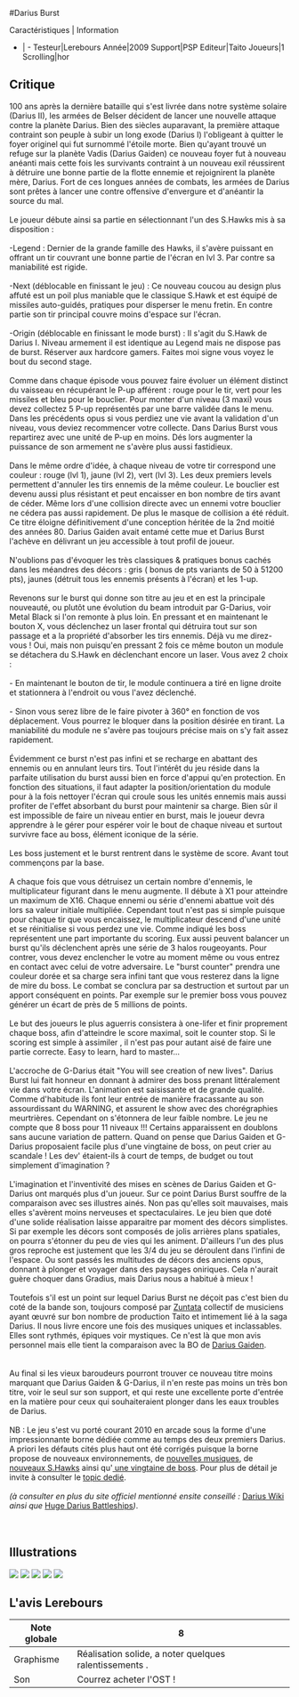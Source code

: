 #Darius Burst

Caractéristiques | Information
- | -
Testeur|Lerebours
Année|2009
Support|PSP
Editeur|Taito
Joueurs|1
Scrolling|hor

## Critique
100 ans après la dernière bataille qui s'est livrée dans notre système solaire (Darius II), les armées de Belser décident de lancer une nouvelle attaque contre la planète Darius. Bien des siècles auparavant, la première attaque contraint son peuple à subir un long exode (Darius I) l'obligeant à quitter le foyer originel qui fut surnommé l'étoile morte. Bien qu'ayant trouvé un refuge sur la planète Vadis (Darius Gaiden) ce nouveau foyer fut à nouveau anéanti mais cette fois les survivants contraint à un nouveau exil réussirent à détruire une bonne partie de la flotte ennemie et rejoignirent la planète mère, Darius. Fort de ces longues années de combats, les armées de Darius sont prêtes à lancer une contre offensive d'envergure et d'anéantir la source du mal.<br/><br/>Le joueur débute ainsi sa partie en sélectionnant l'un des S.Hawks mis à sa disposition :<br/><br/>-Legend : Dernier de la grande famille des Hawks, il s'avère puissant en offrant un tir couvrant une bonne partie de l'écran en lvl 3. Par contre sa maniabilité est rigide.<br/><br/>-Next (déblocable en finissant le jeu) : Ce nouveau coucou au design plus affuté est un poil plus maniable que le classique S.Hawk et est équipé de missiles auto-guidés, pratiques pour disperser le menu fretin. En contre partie son tir principal couvre moins d'espace sur l'écran.<br/><br/>-Origin (déblocable en finissant le mode burst) : Il s'agit du S.Hawk de Darius I. Niveau armement il est identique au Legend mais ne dispose pas de burst. Réserver aux hardcore gamers. Faites moi signe vous voyez le bout du second stage.<br/><br/>Comme dans chaque épisode vous pouvez faire évoluer un élément distinct du vaisseau en récupérant le P-up afférent : rouge pour le tir, vert pour les missiles et bleu pour le bouclier. Pour monter d'un niveau (3 maxi) vous devez collectez 5 P-up représentés par une barre validée dans le menu. Dans les précédents opus si vous perdiez une vie avant la validation d'un niveau, vous deviez recommencer votre collecte. Dans Darius Burst vous repartirez avec une unité de P-up en moins. Dés lors augmenter la puissance de son armement ne s'avère plus aussi fastidieux.<br/><br/>Dans le même ordre d'idée, à chaque niveau de votre tir correspond une couleur : rouge (lvl 1), jaune (lvl 2), vert (lvl 3). Les deux premiers levels permettent d'annuler les tirs ennemis de la même couleur. Le bouclier est devenu aussi plus résistant et peut encaisser en bon nombre de tirs avant de céder. Même lors d'une collision directe avec un ennemi votre bouclier ne cédera pas aussi rapidement. De plus le masque de collision a été réduit. Ce titre éloigne définitivement d'une conception héritée de la 2nd moitié des années 80. Darius Gaiden avait entamé cette mue et Darius Burst l'achève en délivrant un jeu accessible à tout profil de joueur.<br/><br/>N'oublions pas d'évoquer les très classiques & pratiques bonus cachés dans les méandres des décors : gris ( bonus de pts variants de 50 à 51200 pts), jaunes (détruit tous les ennemis présents à l'écran) et les 1-up.<br/><br/>Revenons sur le burst qui donne son titre au jeu et en est la principale nouveauté, ou plutôt une évolution du beam introduit par G-Darius, voir Metal Black si l'on remonte à plus loin. En pressant et en maintenant le bouton X, vous déclenchez un laser frontal qui détruira tout sur son passage et a la propriété d'absorber les tirs ennemis. Déjà vu me direz-vous ! Oui, mais non puisqu'en pressant 2 fois ce même bouton un module se détachera du S.Hawk en déclenchant encore un laser. Vous avez 2 choix :<br/><br/>- En maintenant le bouton de tir, le module continuera a tiré en ligne droite et stationnera à l'endroit ou vous l'avez déclenché.<br/><br/>- Sinon vous serez libre de le faire pivoter à 360° en fonction de vos déplacement. Vous pourrez le bloquer dans la position désirée en tirant. La maniabilité du module ne s'avère pas toujours précise mais on s'y fait assez rapidement.<br/><br/>Évidemment ce burst n'est pas infini et se recharge en abattant des ennemis ou en annulant leurs tirs. Tout l'intérêt du jeu réside dans la parfaite utilisation du burst aussi bien en force d'appui qu'en protection. En fonction des situations, il faut adapter la position/orientation du module pour à la fois nettoyer l'écran qui croule sous les unités ennemis mais aussi profiter de l'effet absorbant du burst pour maintenir sa charge. Bien sûr il est impossible de faire un niveau entier en burst, mais le joueur devra apprendre à le gérer pour espérer voir le bout de chaque niveau et surtout survivre face au boss, élément iconique de la série.<br/><br/>Les boss justement et le burst rentrent dans le système de score. Avant tout commençons par la base.<br/><br/>A chaque fois que vous détruisez un certain nombre d'ennemis, le multiplicateur figurant dans le menu augmente. Il débute à X1 pour atteindre un maximum de X16. Chaque ennemi ou série d'ennemi abattue voit dés lors sa valeur initiale multipliée. Cependant tout n'est pas si simple puisque pour chaque tir que vous encaissez, le multiplicateur descend d'une unité et se réinitialise si vous perdez une vie. Comme indiqué les boss représentent une part importante du scoring. Eux aussi peuvent balancer un burst qu'ils déclenchent après une série de 3 halos rougeoyants. Pour contrer, vous devez enclencher le votre au moment même ou vous entrez en contact avec celui de votre adversaire. Le "burst counter" prendra une couleur dorée et sa charge sera infini tant que vous resterez dans la ligne de mire du boss. Le combat se conclura par sa destruction et surtout par un apport conséquent en points. Par exemple sur le premier boss vous pouvez générer un écart de près de 5 millions de points.<br/><br/>Le but des joueurs le plus aguerris consistera à one-lifer et finir proprement chaque boss, afin d'atteindre le score maximal, soit le counter stop. Si le scoring est simple à assimiler , il n'est pas pour autant aisé de faire une partie correcte. Easy to learn, hard to master...<br/><br/>L'accroche de G-Darius était "You will see creation of new lives". Darius Burst lui fait honneur en donnant à admirer des boss prenant littéralement vie dans votre écran. L'animation est saisissante et de grande qualité. Comme d'habitude ils font leur entrée de manière fracassante au son assourdissant du WARNING, et assurent le show avec des chorégraphies meurtrières. Cependant on s'étonnera de leur faible nombre. Le jeu ne compte que 8 boss pour 11 niveaux !!! Certains apparaissent en doublons sans aucune variation de pattern. Quand on pense que Darius Gaiden et G-Darius proposaient facile plus d'une vingtaine de boss, on peut crier au scandale ! Les dev' étaient-ils à court de temps, de budget ou tout simplement d'imagination ?<br/><br/>L'imagination et l'inventivité des mises en scènes de Darius Gaiden et G-Darius ont marqués plus d'un joueur. Sur ce point Darius Burst souffre de la comparaison avec ses illustres ainés. Non pas qu'elles soit mauvaises, mais elles s'avèrent moins nerveuses et spectaculaires. Le jeu bien que doté d'une solide réalisation laisse apparaitre par moment des décors simplistes. Si par exemple les décors sont composés de jolis arrières plans spatiales, on pourra s'étonner du peu de vies qui les animent. D'ailleurs l'un des plus gros reproche est justement que les 3/4 du jeu se déroulent dans l'infini de l'espace. Ou sont passés les multitudes de décors des anciens opus, donnant à plonger et voyager dans des paysages oniriques. Cela n'aurait guère choquer dans Gradius, mais Darius nous a habitué à mieux !<br/><br/>Toutefois s'il est un point sur lequel Darius Burst ne déçoit pas c'est bien du coté de la bande son, toujours composé par <a href="http://zuntata.jp/pickup/db_sound.html#ost">Zuntata</a> collectif de musiciens ayant œuvré sur bon nombre de production Taito et intimement lié à la saga Darius. Il nous livre encore une fois des musiques uniques et inclassables. Elles sont rythmés, épiques voir mystiques. Ce n'est là que mon avis personnel mais elle tient la comparaison avec la BO de <a href="index.php?page=fiche&id=154">Darius Gaiden</a>.<br/><br/><br/>Au final si les vieux baroudeurs pourront trouver ce nouveau titre moins marquant que Darius Gaiden & G-Darius, il n'en reste pas moins un très bon titre, voir le seul sur son support, et qui reste une excellente porte d'entrée en la matière pour ceux qui souhaiteraient plonger dans les eaux troubles de Darius.<br/><br/>NB : Le jeu s'est vu porté courant 2010 en arcade sous la forme d'une impressionnante borne dédiée comme au temps des deux premiers Darius. A priori les défauts cités plus haut ont été corrigés puisque la borne propose de nouveaux environnements, de <a href="http://zuntata.jp/lineup/zttl0067/index.html">nouvelles musiques</a>, de <a href="http://darius.jp/dbac/game/machine.html">nouveaux S.Hawks</a> ainsi qu'<a href="http://darius.jp/dbac/game/battleships.html"> une vingtaine de boss</a>. Pour plus de détail je invite à consulter le <a href="http://forum.shmup.com/viewtopic.php?f=3&t=12834&st=0&sk=t&sd=a">topic dedié</a>.<br/><br/><i>(à consulter en plus du site officiel mentionné ensite conseillé  : </i> <a href="http://darius.wikia.com/wiki/Darius_Wiki:Community_portal">Darius Wiki</a> <i> ainsi que</i> <a href="http://whatistheexcel.com/eri/hugedb/">Huge Darius Battleships</a><i>)</i>.<br/><br/><br/>

## Illustrations
![](http://www.shmup.com/images/thumbs/img_fiche_1_1494.jpg)
![](http://www.shmup.com/images/thumbs/img_fiche_2_1494.jpg)
![](http://www.shmup.com/images/thumbs/img_fiche_3_1494.jpg)
![](http://www.shmup.com/images/thumbs/img_fiche_4_1494.jpg)
![](http://www.shmup.com/images/thumbs/img_fiche_5_1494.jpg)

## L'avis Lerebours
Note globale|8
-|-
Graphisme|Réalisation solide, a noter quelques ralentissements .
Son|Courrez acheter l'OST !
